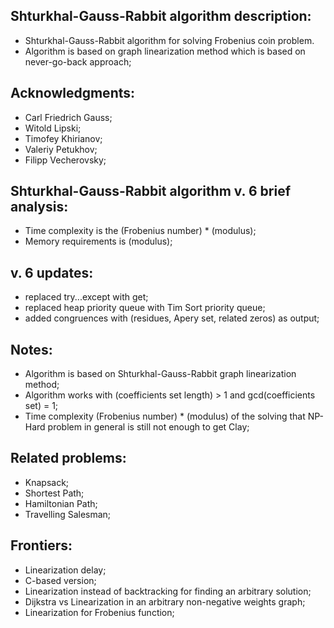 ## Shturkhal-Gauss-Rabbit algorithm description:
* Shturkhal-Gauss-Rabbit algorithm for solving Frobenius coin problem.
* Algorithm is based on graph linearization method which is based on never-go-back approach;

## Acknowledgments:
* Carl Friedrich Gauss;
* Witold Lipski;
* Timofey Khirianov;
* Valeriy Petukhov;
* Filipp Vecherovsky;

## Shturkhal-Gauss-Rabbit algorithm v. 6 brief analysis:
* Time complexity is the (Frobenius number) * (modulus);
* Memory requirements is (modulus);

## v. 6 updates:
* replaced try...except with get;
* replaced heap priority queue with Tim Sort priority queue;
* added congruences with (residues, Apery set, related zeros) as output;

## Notes:
* Algorithm is based on Shturkhal-Gauss-Rabbit graph linearization method;
* Algorithm works with (coefficients set length) > 1 and gcd(coefficients set) = 1;
* Time complexity (Frobenius number) * (modulus) of the solving that NP-Hard problem in general is still not enough to get Clay;

## Related problems:
* Knapsack;
* Shortest Path;
* Hamiltonian Path;
* Travelling Salesman;

## Frontiers:
* Linearization delay;
* C-based version;
* Linearization instead of backtracking for finding an arbitrary solution;
* Dijkstra vs Linearization in an arbitrary non-negative weights graph;
* Linearization for Frobenius function;
